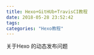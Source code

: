 ```yaml
---
title: Hexo+GitHUb+TravisCI教程
date: 2018-05-28 23:52:42
tags:
categories: "Hexo教程"
---
```


关于Hexo 的动态发布问题


